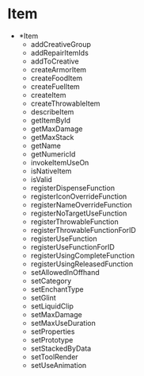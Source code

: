 
# Item
- *Item
    - addCreativeGroup
    - addRepairItemIds
    - addToCreative
    - createArmorItem
    - createFoodItem
    - createFuelItem
    - createItem
    - createThrowableItem
    - describeItem
    - getItemById
    - getMaxDamage
    - getMaxStack
    - getName
    - getNumericId
    - invokeItemUseOn
    - isNativeItem
    - isValid
    - registerDispenseFunction
    + registerIconOverrideFunction
    + registerNameOverrideFunction
    - registerNoTargetUseFunction
    - registerThrowableFunction
    - registerThrowableFunctionForID
    - registerUseFunction
    - registerUseFunctionForID
    - registerUsingCompleteFunction
    - registerUsingReleasedFunction
    - setAllowedInOffhand
    - setCategory
    - setEnchantType
    + setGlint
    - setLiquidClip
    - setMaxDamage
    - setMaxUseDuration
    - setProperties
    - setPrototype
    - setStackedByData
    + setToolRender
    + setUseAnimation